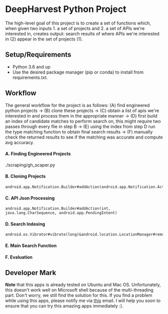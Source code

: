 # DeepHarvest Python Project
The high-level goal of this project is to create a set of functions which, when given two inputs 1. a set of projects and 2. a set of APIs we're interested in, creates output: search results of where APIs we're interested in (2) appear in the set of projects (1). 

## Setup/Requirements

- Python 3.6 and up
- Use the desired package manager (pip or conda) to install from requirements.txt. 


## Workflow
The general workflow for the project is as follows: (A) find engineered python projects -> (B) clone these projects -> (C) obtain a list of apis we're interested in and process them in the appropriate manner -> (D) first build an index of candidate matches to perform search on, this might require two passes through every flie in step B -> (E) using the index from step D run the type matching function to obtain final search results -> (F) manually check the returned results to see if the matching was accurate and compute avg accuracy. 

#### A. Finding Engineered Projects
./scraping/gh_scaper.py



#### B. Cloning Projects
```
android.app.Notification.Builder#addAction(android.app.Notification.Action)
```
#### C. API Json Processing
```
android.app.Notification.Builder#addAction(int, java.lang.CharSequence, android.app.PendingIntent)
```
#### D. Search Indexing
```
android.os.Vibrator#vibrate(long)&android.location.LocationManager#removeGpsStatusListener(android.location.GpsStatus.Listener)
```
#### E. Main Search Function
#### F. Evaluation



## Developer Mark 
**Note** that this apps is already tested on Ubuntu and Mac OS. Unfortunately, this doesn't work well on Microsoft shell because of the multi-threading part. Don't worry, we still find the solution for this. If you find a problem while using this apps, please notify me via [this](mhilmia@smu.edu.sg) email. I will help you soon to ensure that you can try this amazing apps immediately :). 
